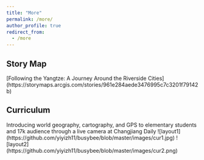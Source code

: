 ```yaml
---
title: "More"
permalink: /more/
author_profile: true
redirect_from: 
  - /more
---
```


<h2><b>Story Map</b></h2>
[Following the Yangtze: A Journey Around the Riverside Cities](https://storymaps.arcgis.com/stories/961e284aede3476995c7c3201f79142b)

<h2><b>Curriculum</b></h2>
Introducing world geography, cartography, and GPS to elementary students and 17k audience through a live camera at Changjiang Daily
![layout1](https://github.com/yiyizh11/busybee/blob/master/images/cur1.jpg)
![layout2](https://github.com/yiyizh11/busybee/blob/master/images/cur2.png)
